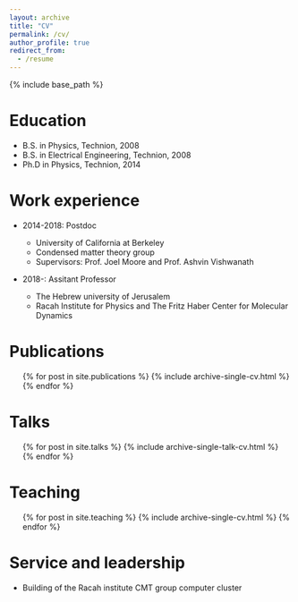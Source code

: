 ```yaml
---
layout: archive
title: "CV"
permalink: /cv/
author_profile: true
redirect_from:
  - /resume
---
```


{% include base_path %}

Education
======
* B.S. in Physics, Technion, 2008
* B.S. in Electrical Engineering, Technion, 2008
* Ph.D in Physics, Technion, 2014

Work experience
======
* 2014-2018: Postdoc
  * University of California at Berkeley
  * Condensed matter theory group
  * Supervisors: Prof. Joel Moore and Prof. Ashvin Vishwanath

* 2018-: Assitant Professor
  * The Hebrew university of Jerusalem
  * Racah Institute for Physics and The Fritz Haber Center for Molecular Dynamics

Publications
======
  <ul>{% for post in site.publications %}
    {% include archive-single-cv.html %}
  {% endfor %}</ul>

Talks
======
  <ul>{% for post in site.talks %}
    {% include archive-single-talk-cv.html %}
  {% endfor %}</ul>

Teaching
======
  <ul>{% for post in site.teaching %}
    {% include archive-single-cv.html %}
  {% endfor %}</ul>

Service and leadership
======
* Building of the Racah institute CMT group computer cluster
